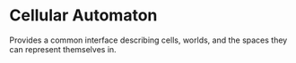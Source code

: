 # Cellular Automaton

Provides a common interface describing cells, worlds, and the spaces they can represent themselves in.
